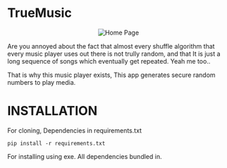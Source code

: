 
# TrueMusic

<p align="center">
  <img src="https://github.com/HauseMasterZ/true-music/assets/113833707/907b247e-5f35-4b13-ac60-26cd5edc519f" alt="Home Page"/>
</p>



Are you annoyed about the fact that almost every shuffle algorithm that every music player uses out there is not trully random, and that It is just a long sequence of songs which eventually get repeated.
Yeah me too..

That is why this music player exists, This app generates secure random numbers to play media.


# INSTALLATION
For cloning, Dependencies in requirements.txt


``` pip install -r requirements.txt ```


For installing using exe. All dependencies bundled in.
